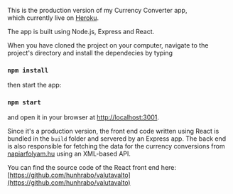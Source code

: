 This is the production version of my Currency Converter app,<br>
which currently live on [Heroku](https://salty-forest-20285.herokuapp.com/).

The app is built using Node.js, Express and React.

When you have cloned the project on your computer, navigate to the project's directory and install the dependecies by typing

### `npm install`

then start the app:

### `npm start`

and open it in your browser at [http://localhost:3001](http://localhost:3001).

Since it's a production version, the front end code written using React is bundled in the `build` folder and servered by an Express app. The back end is also responsible for fetching the data for the currency conversions from [napiarfolyam.hu](http://napiarfolyam.hu) using an XML-based API.

You can find the source code of the React front end here:
[https://github.com/hunhrabo/valutavalto](https://github.com/hunhrabo/valutavalto)
